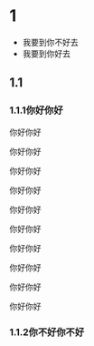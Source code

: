 # 1

* 我要到你不好去
* 我要到你好去

## 1.1



### 1.1.1你好你好

你好你好

你好你好

你好你好

你好你好

你好你好

你好你好

你好你好

你好你好

你好你好

你好你好

### 1.1.2你不好你不好

